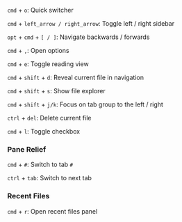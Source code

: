 `cmd` + `o`: Quick switcher

`cmd` + `left_arrow / right_arrow`: Toggle left / right sidebar

`opt` + `cmd` + `[ / ]`: Navigate backwards / forwards

`cmd` + `,`: Open options

`cmd` + `e`: Toggle reading view

`cmd` + `shift` + `d`: Reveal current file in navigation

`cmd` + `shift` + `s`: Show file explorer

`cmd` + `shift` + `j/k`:  Focus on tab group to the left / right

`ctrl` + `del`: Delete current file

`cmd` + `l`: Toggle checkbox

### Pane Relief

`cmd` + `#`: Switch to tab `#`

`ctrl` + `tab`: Switch to next tab

### Recent Files

`cmd` + `r`: Open recent files panel